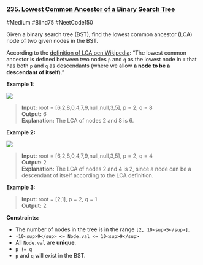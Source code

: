 ### [235. Lowest Common Ancestor of a Binary Search Tree](https://leetcode.com/problems/lowest-common-ancestor-of-a-binary-search-tree/)

#Medium #Blind75 #NeetCode150

Given a binary search tree (BST), find the lowest common ancestor (LCA) node of two given nodes in the BST.

According to the [definition of LCA oen Wikipedia](https://en.wikipedia.org/wiki/Lowest_common_ancestor): “The lowest common ancestor is defined between two nodes `p` and `q` as the lowest node in `T` that has both `p` and `q` as descendants (where we allow **a node to be a descendant of itself**).”

**Example 1:**

![](https://assets.leetcode.com/uploads/2018/12/14/binarysearchtree_improved.png)

> **Input:** root = \[6,2,8,0,4,7,9,null,null,3,5\], p = 2, q = 8  
> **Output:** 6  
> **Explanation:** The LCA of nodes 2 and 8 is 6.

**Example 2:**

![](https://assets.leetcode.com/uploads/2018/12/14/binarysearchtree_improved.png)

> **Input:** root = \[6,2,8,0,4,7,9,null,null,3,5\], p = 2, q = 4  
> **Output:** 2  
> **Explanation:** The LCA of nodes 2 and 4 is 2, since a node can be a descendant of itself according to the LCA definition.

**Example 3:**

> **Input:** root = \[2,1\], p = 2, q = 1  
> **Output:** 2

**Constraints:**

- The number of nodes in the tree is in the range `[2, 10<sup>5</sup>]`.
- `-10<sup>9</sup> <= Node.val <= 10<sup>9</sup>`
- All `Node.val` are **unique**.
- `p != q`
- `p` and `q` will exist in the BST.
